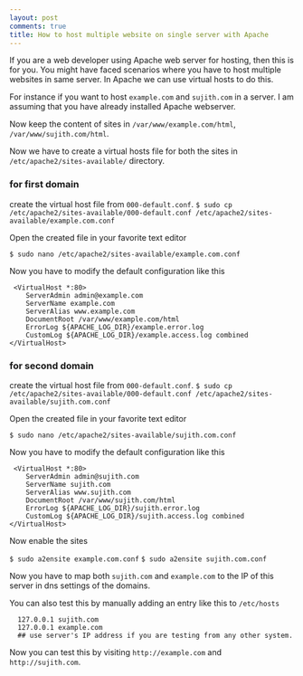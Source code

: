 ```yaml
---
layout: post
comments: true
title: How to host multiple website on single server with Apache
---
```



If you are a web developer using Apache web server for hosting, then this is for you.
You might have faced scenarios where you have to host multiple websites in same server. In Apache we can use virtual hosts to do this.

For instance if you want to host `example.com` and `sujith.com` in a server. I am assuming that you have already installed Apache webserver.

Now keep the content of sites in `/var/www/example.com/html`, `/var/www/sujith.com/html`. 

Now we have to create a virtual hosts file for both the sites in `/etc/apache2/sites-available/` directory.

### for first domain

create the virtual host file from `000-default.conf`.
`$ sudo cp /etc/apache2/sites-available/000-default.conf /etc/apache2/sites-available/example.com.conf`

Open the created file in your favorite text editor

`$ sudo nano /etc/apache2/sites-available/example.com.conf`

Now you have to modify the default configuration like this

```
 <VirtualHost *:80>
    ServerAdmin admin@example.com
    ServerName example.com
    ServerAlias www.example.com
    DocumentRoot /var/www/example.com/html
    ErrorLog ${APACHE_LOG_DIR}/example.error.log
    CustomLog ${APACHE_LOG_DIR}/example.access.log combined
</VirtualHost> 

```

### for second domain

create the virtual host file from `000-default.conf`.
`$ sudo cp /etc/apache2/sites-available/000-default.conf /etc/apache2/sites-available/sujith.com.conf`

Open the created file in your favorite text editor

`$ sudo nano /etc/apache2/sites-available/sujith.com.conf`

Now you have to modify the default configuration like this

```
 <VirtualHost *:80>
    ServerAdmin admin@sujith.com
    ServerName sujith.com
    ServerAlias www.sujith.com
    DocumentRoot /var/www/sujith.com/html
    ErrorLog ${APACHE_LOG_DIR}/sujith.error.log
    CustomLog ${APACHE_LOG_DIR}/sujith.access.log combined
</VirtualHost> 

```
Now enable the sites

`$ sudo a2ensite example.com.conf`
`$ sudo a2ensite sujith.com.conf`

Now you have to map both `sujith.com` and `example.com` to the IP of this server in dns settings of the domains.

You can also test this by manually adding an entry like this to `/etc/hosts`

```
  127.0.0.1 sujith.com
  127.0.0.1 example.com
  ## use server's IP address if you are testing from any other system.
```

Now you can test this by visiting `http://example.com` and `http://sujith.com`.
